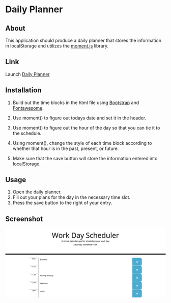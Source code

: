 # Daily Planner

## About

This application should produce a daily planner that stores the information in localStorage and utilizes the [moment.js](https://momentjs.com/) library.

## Link

Launch [Daily Planner](https://calebthecreative.github.io/daily-planner/)

## Installation

1) Build out the time blocks in the html file using [Bootstrap](https://getbootstrap.com/) and [Fontawesome](https://fontawesome.com/).

2) Use moment() to figure out todays date and set it in the header.

3) Use moment() to figure out the hour of the day so that you can tie it to the schedule.

4) Using moment(), change the style of each time block according to whether that hour is in the past, present, or future.

5) Make sure that the save button will store the information entered into localStorage.

## Usage

1) Open the daily planner.
2) Fill out your plans for the day in the necessary time slot.
3) Press the save button to the right of your entry.

## Screenshot

![image](Screenshot.png)
